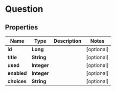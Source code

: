
# Question

## Properties
Name | Type | Description | Notes
------------ | ------------- | ------------- | -------------
**id** | **Long** |  |  [optional]
**title** | **String** |  |  [optional]
**used** | **Integer** |  |  [optional]
**enabled** | **Integer** |  |  [optional]
**choices** | **String** |  |  [optional]



